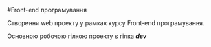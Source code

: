 #Front-end програмування

Створення web проекту у рамках курсу Front-end програмування.

Основною робочою гілкою проекту є гілка **_dev_** 